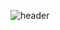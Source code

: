 ![header](https://capsule-render.vercel.app/api?type=slice&color=gradient&height=150&section=footer&text=Hi%20There&fontSize80)
